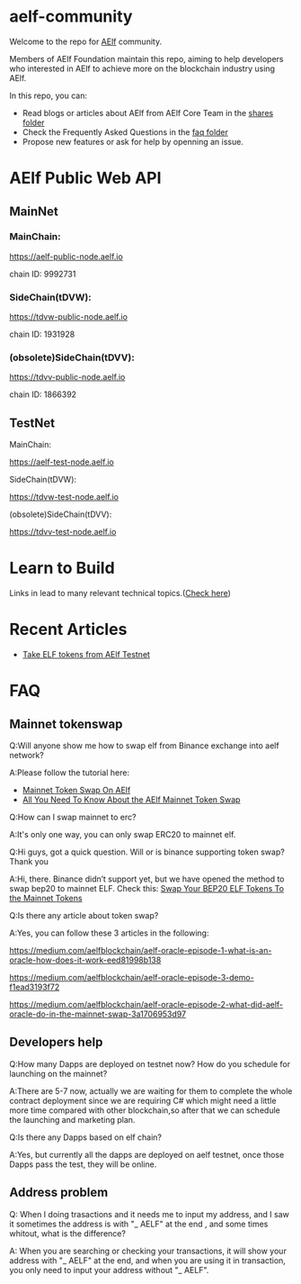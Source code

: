 # aelf-community

Welcome to the repo for [AElf](https://github.com/AElfProject/AElf) community.

Members of AElf Foundation maintain this repo, aiming to help developers who interested in AElf to achieve more on the blockchain industry using AElf. 

In this repo, you can:

- Read blogs or articles about AElf from AElf Core Team in the [shares folder](shares)
- Check the Frequently Asked Questions in the [faq folder](faq)
- Propose new features or ask for help by openning an issue.

# AElf Public Web API
## MainNet
### MainChain:

https://aelf-public-node.aelf.io

chain ID: 9992731

### SideChain(tDVW):

https://tdvw-public-node.aelf.io

chain ID: 1931928

### (obsolete)SideChain(tDVV):

https://tdvv-public-node.aelf.io

chain ID: 1866392

## TestNet

MainChain:

https://aelf-test-node.aelf.io

SideChain(tDVW):

https://tdvw-test-node.aelf.io

(obsolete)SideChain(tDVV):

https://tdvv-test-node.aelf.io

# Learn to Build

Links in lead to many relevant technical topics.([Check here](https://github.com/AElfProject/aelf-community/blob/main/guide.md))


# Recent Articles
- [Take ELF tokens from AElf Testnet](shares/take-elf-tokens-from-test-net.md)

# FAQ

## Mainnet tokenswap

Q:Will anyone show me how to swap elf from Binance exchange into aelf network?

A:Please follow the tutorial here: 
- [Mainnet Token Swap On AElf](https://medium.com/aelfblockchain/mainnet-token-swap-on-aelf-website-official-tutorial-8c1e1181daa0) 
- [All You Need To Know About the AElf Mainnet Token Swap](https://medium.com/aelfblockchain/q-a-all-you-need-to-know-about-the-aelf-mainnet-token-swap-9b6f16f2f334)

Q:How can I swap mainnet to erc?

A:It's only one way, you can only swap ERC20 to mainnet elf.

Q:Hi guys, got a quick question. Will or is binance supporting token swap? Thank you

A:Hi, there. Binance didn’t support yet, but we have opened the method to swap bep20 to mainnet ELF. Check this: [Swap Your BEP20 ELF Tokens To the Mainnet Tokens](https://aelfblockchain.medium.com/tutorial-swap-your-bep20-elf-tokens-to-the-mainnet-tokens-3aed40cdb1af)

Q:Is there any article about token swap?

A:Yes, you can follow these 3 articles in the following:

https://medium.com/aelfblockchain/aelf-oracle-episode-1-what-is-an-oracle-how-does-it-work-eed81998b138

https://medium.com/aelfblockchain/aelf-oracle-episode-3-demo-f1ead3193f72

https://medium.com/aelfblockchain/aelf-oracle-episode-2-what-did-aelf-oracle-do-in-the-mainnet-swap-3a1706953d97

## Developers help

Q:How many Dapps are deployed on testnet now? How do you schedule for launching on the mainnet?

A:There are 5-7 now, actually we are waiting for them to complete the whole contract deployment since we are requiring C# which might need a little more time compared with other blockchain,so after that we can schedule the launching and marketing plan.

Q:Is there any Dapps based on elf chain?

A:Yes, but currently all the dapps are deployed on aelf testnet, once those Dapps pass the test, they will be online.


## Address problem

Q: When I doing trasactions and it needs me to input my address, and I saw it sometimes the address is with "_ AELF" at the end , and some times whitout, what is the difference?

A: When you are searching or checking your transactions, it will show your address with "_ AELF" at the end, and when you are using it in transaction, you only need to input your address without "_ AELF".
